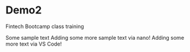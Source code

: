 # Demo2
Fintech Bootcamp class training

Some sample text
Adding some more sample text via nano!
Adding some more text via VS Code!


